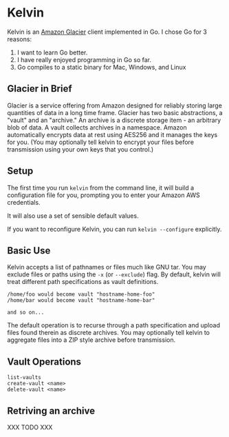 Kelvin
======

Kelvin is an [Amazon Glacier](http://aws.amazon.com/glacier/) client implemented in Go. I chose Go 
for 3 reasons:

1. I want to learn Go better.
2. I have really enjoyed programming in Go so far.
3. Go compiles to a static binary for Mac, Windows, and Linux

Glacier in Brief
----------------
Glacier is a service offering from Amazon designed for reliably storing large quantities of 
data in a long time frame.  Glacier has two basic abstractions, a "vault" and an "archive."
An archive is a discrete storage item - an arbitrary blob of data. A vault collects archives
in a namespace.  Amazon automatically encrypts data at rest using AES256 and it manages the 
keys for you. (You may optionally tell kelvin to encrypt your files before transmission using
your own keys that you control.)

Setup
-----
The first time you run `kelvin` from the command line, it will build a configuration file for you,
prompting you to enter your Amazon AWS credentials.

It will also use a set of sensible default values.

If you want to reconfigure Kelvin, you can run `kelvin --configure` explicitly.

Basic Use
---------
Kelvin accepts a list of pathnames or files much like GNU tar. You may exclude files or paths
using the `-x` (or `--exclude`) flag.  By default, kelvin will treat different path specifications
as vault definitions.

    /home/foo would become vault "hostname-home-foo"
    /home/bar would become vault "hostname-home-bar"

    and so on...

The default operation is to recurse through a path specification and upload files found therein as
discrete archives.  You may optionally tell kelvin to aggregate files into a ZIP style 
archive before transmission.

Vault Operations
----------------

    list-vaults
    create-vault <name>
    delete-vault <name>

Retriving an archive
--------------------
XXX TODO XXX
